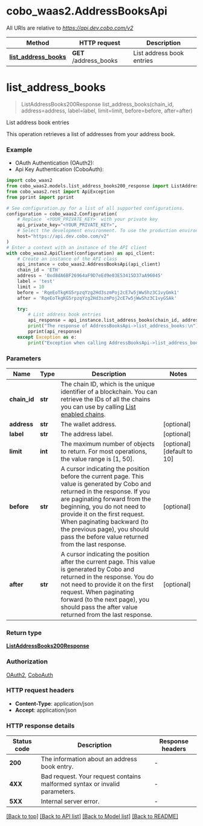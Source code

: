 # cobo_waas2.AddressBooksApi

All URIs are relative to *https://api.dev.cobo.com/v2*

Method | HTTP request | Description
------------- | ------------- | -------------
[**list_address_books**](AddressBooksApi.md#list_address_books) | **GET** /address_books | List address book entries


# **list_address_books**
> ListAddressBooks200Response list_address_books(chain_id, address=address, label=label, limit=limit, before=before, after=after)

List address book entries

This operation retrieves a list of addresses from your address book. 

### Example

* OAuth Authentication (OAuth2):
* Api Key Authentication (CoboAuth):

```python
import cobo_waas2
from cobo_waas2.models.list_address_books200_response import ListAddressBooks200Response
from cobo_waas2.rest import ApiException
from pprint import pprint

# See configuration.py for a list of all supported configurations.
configuration = cobo_waas2.Configuration(
    # Replace `<YOUR_PRIVATE_KEY>` with your private key
    api_private_key="<YOUR_PRIVATE_KEY>",
    # Select the development environment. To use the production environment, change the URL to https://api.cobo.com/v2.
    host="https://api.dev.cobo.com/v2"
)
# Enter a context with an instance of the API client
with cobo_waas2.ApiClient(configuration) as api_client:
    # Create an instance of the API class
    api_instance = cobo_waas2.AddressBooksApi(api_client)
    chain_id = 'ETH'
    address = '0xd8dA6BF26964aF9D7eEd9e03E53415D37aA96045'
    label = 'test'
    limit = 10
    before = 'RqeEoTkgKG5rpzqYzg2Hd3szmPoj2cE7w5jWwShz3C1vyGmk1'
    after = 'RqeEoTkgKG5rpzqYzg2Hd3szmPoj2cE7w5jWwShz3C1vyGSAk'

    try:
        # List address book entries
        api_response = api_instance.list_address_books(chain_id, address=address, label=label, limit=limit, before=before, after=after)
        print("The response of AddressBooksApi->list_address_books:\n")
        pprint(api_response)
    except Exception as e:
        print("Exception when calling AddressBooksApi->list_address_books: %s\n" % e)
```



### Parameters


Name | Type | Description  | Notes
------------- | ------------- | ------------- | -------------
 **chain_id** | **str**| The chain ID, which is the unique identifier of a blockchain. You can retrieve the IDs of all the chains you can use by calling [List enabled chains](https://www.cobo.com/developers/v2/api-references/wallets/list-enabled-chains). | 
 **address** | **str**| The wallet address. | [optional] 
 **label** | **str**| The address label. | [optional] 
 **limit** | **int**| The maximum number of objects to return. For most operations, the value range is [1, 50]. | [optional] [default to 10]
 **before** | **str**| A cursor indicating the position before the current page. This value is generated by Cobo and returned in the response. If you are paginating forward from the beginning, you do not need to provide it on the first request. When paginating backward (to the previous page), you should pass the before value returned from the last response.  | [optional] 
 **after** | **str**| A cursor indicating the position after the current page. This value is generated by Cobo and returned in the response. You do not need to provide it on the first request. When paginating forward (to the next page), you should pass the after value returned from the last response.  | [optional] 

### Return type

[**ListAddressBooks200Response**](ListAddressBooks200Response.md)

### Authorization

[OAuth2](../README.md#OAuth2), [CoboAuth](../README.md#CoboAuth)

### HTTP request headers

 - **Content-Type**: application/json
 - **Accept**: application/json

### HTTP response details

| Status code | Description | Response headers |
|-------------|-------------|------------------|
**200** | The information about an address book entry. |  -  |
**4XX** | Bad request. Your request contains malformed syntax or invalid parameters. |  -  |
**5XX** | Internal server error. |  -  |

[[Back to top]](#) [[Back to API list]](../README.md#documentation-for-api-endpoints) [[Back to Model list]](../README.md#documentation-for-models) [[Back to README]](../README.md)

